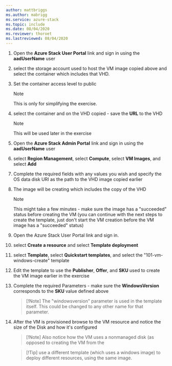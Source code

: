 ```yaml
---
author: mattbriggs
ms.author: mabrigg
ms.service: azure-stack
ms.topic: include
ms.date: 08/04/2020
ms.reviewer: thoroet
ms.lastreviewed: 08/04/2020
---
```


1. Open the **Azure Stack User Portal** link  and sign in using the **aadUserName** user

2. select the storage account used to host the VM image copied above and select the container which includes that VHD.

3. Set the container access level to public

    > [!Note]  
    > This is only for simplifying the exercise.

4. select the container and on the VHD copied - save the **URL** to the VHD

    > [!Note]  
    > This will be used later in the exercise

5. Open the **Azure Stack Admin Portal** link  and sign in using the **aadUserName** user

6. select **Region Management**, select **Compute**, select **VM Images**, and select **Add**

7. Complete the required fields with any values you wish and specify the OS data disk URI as the path to the VHD image copied earlier


8. The image will be creating which includes the copy of the VHD

    > [!Note]  
    > This might take a few minutes - make sure the image has a "succeeded" status before creating the VM (you can continue with the next steps to create the template, just don't start the VM creation before the VM image has a "succeeded" status)

9. Open the Azure Stack User Portal link  and sign in.

10. select **Create a resource** and select **Template deployment**

11. select **Template**, select **Quickstart templates**, and select the "101-vm-windows-create" template

12. Edit the template to use the **Publisher**, **Offer**, and **SKU** used to create the VM image earlier in the exercise

13. Complete the required Parameters - make sure the **WindowsVersion** corresponds to the **SKU** value defined above

      > [!Note]  The "windowsversion" parameter is used in the template itself. This could be changed to any other name for that parameter.

14. After the VM is provisioned browse to the VM resource and notice the size of the Disk and how it's configured

      > [!Note]  Also notice how the VM uses a nonmanaged disk (as opposed to creating the VM from the

      > [!Tip]  use a different template (which uses a windows image) to deploy different resources, using the same image.
